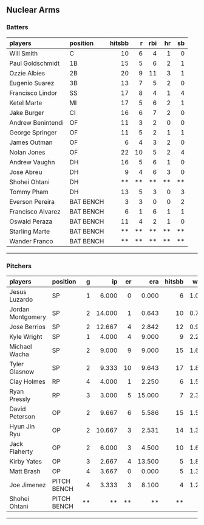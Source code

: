 ## Nuclear Arms

### Batters

 
|players           |position  | hitsbb|  r| rbi| hr| sb| 
|:-----------------|:---------|------:|--:|---:|--:|--:| 
|Will Smith        |C         |     10|  6|   4|  1|  0| 
|Paul Goldschmidt  |1B        |     15|  5|   6|  2|  1| 
|Ozzie Albies      |2B        |     20|  9|  11|  3|  1| 
|Eugenio Suarez    |3B        |     13|  7|   5|  2|  0| 
|Francisco Lindor  |SS        |     17|  8|   4|  1|  4| 
|Ketel Marte       |MI        |     17|  5|   6|  2|  1| 
|Jake Burger       |CI        |     16|  6|   7|  2|  0| 
|Andrew Benintendi |OF        |     11|  3|   2|  0|  0| 
|George Springer   |OF        |     11|  5|   2|  1|  1| 
|James Outman      |OF        |      6|  4|   3|  2|  0| 
|Nolan Jones       |OF        |     22| 10|   5|  2|  4| 
|Andrew Vaughn     |DH        |     16|  5|   6|  1|  0| 
|Jose Abreu        |DH        |      9|  4|   6|  3|  0| 
|Shohei Ohtani     |DH        |     **| **|  **| **| **| 
|Tommy Pham        |DH        |     13|  5|   3|  0|  3| 
|Everson Pereira   |BAT BENCH |      3|  3|   0|  0|  2| 
|Francisco Alvarez |BAT BENCH |      6|  1|   6|  1|  1| 
|Oswald Peraza     |BAT BENCH |     11|  4|   2|  1|  0| 
|Starling Marte    |BAT BENCH |     **| **|  **| **| **| 
|Wander Franco     |BAT BENCH |     **| **|  **| **| **| 


* * *

### Pitchers

 
|players           |position    |  g|     ip| er|    era| hitsbb|  whip| so|  w| sv| 
|:-----------------|:-----------|--:|------:|--:|------:|------:|-----:|--:|--:|--:| 
|Jesus Luzardo     |SP          |  1|  6.000|  0|  0.000|      6| 1.000|  8|  1|  0| 
|Jordan Montgomery |SP          |  2| 14.000|  1|  0.643|     10| 0.714| 11|  1|  0| 
|Jose Berrios      |SP          |  2| 12.667|  4|  2.842|     12| 0.947| 14|  1|  0| 
|Kyle Wright       |SP          |  1|  4.000|  4|  9.000|      9| 2.250|  5|  0|  0| 
|Michael Wacha     |SP          |  2|  9.000|  9|  9.000|     15| 1.667|  9|  1|  0| 
|Tyler Glasnow     |SP          |  2|  9.333| 10|  9.643|     17| 1.821| 11|  0|  0| 
|Clay Holmes       |RP          |  4|  4.000|  1|  2.250|      6| 1.500|  2|  0|  3| 
|Ryan Pressly      |RP          |  3|  3.000|  5| 15.000|      7| 2.333|  4|  1|  0| 
|David Peterson    |OP          |  2|  9.667|  6|  5.586|     15| 1.552| 17|  0|  0| 
|Hyun Jin Ryu      |OP          |  2| 10.667|  3|  2.531|     14| 1.312|  7|  0|  0| 
|Jack Flaherty     |OP          |  2|  6.000|  3|  4.500|     10| 1.667|  8|  0|  0| 
|Kirby Yates       |OP          |  3|  2.667|  4| 13.500|      5| 1.875|  4|  0|  1| 
|Matt Brash        |OP          |  4|  3.667|  0|  0.000|      5| 1.364|  5|  0|  0| 
|Joe Jimenez       |PITCH BENCH |  4|  3.333|  3|  8.100|      4| 1.200|  5|  0|  0| 
|Shohei Ohtani     |PITCH BENCH | **|     **| **|     **|     **|    **| **| **| **| 


* * *


